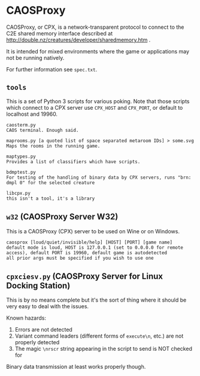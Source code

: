 # CAOSProxy

CAOSProxy, or CPX, is a network-transparent protocol to connect to the C2E shared memory interface described at http://double.nz/creatures/developer/sharedmemory.htm .

It is intended for mixed environments where the game or applications may not be running natively.

For further information see `spec.txt`.

## `tools`

This is a set of Python 3 scripts for various poking.
Note that those scripts which connect to a CPX server use `CPX_HOST` and `CPX_PORT`, or default to localhost and 19960.

```
caosterm.py
CAOS terminal. Enough said.
```

```
maprooms.py [a quoted list of space separated metaroom IDs] > some.svg
Maps the rooms in the running game.
```

```
maptypes.py
Provides a list of classifiers which have scripts.
```

```
bdmptest.py
For testing of the handling of binary data by CPX servers, runs "brn: dmpl 0" for the selected creature
```

```
libcpx.py
this isn't a tool, it's a library
```

## `w32` (CAOSProxy Server W32)

This is a CAOSProxy (CPX) server to be used on Wine or on Windows.

```
caosprox [loud/quiet/invisible/help] [HOST] [PORT] [game name]
default mode is loud, HOST is 127.0.0.1 (set to 0.0.0.0 for remote access), default PORT is 19960, default game is autodetected
all prior args must be specified if you wish to use one
```

## `cpxciesv.py` (CAOSProxy Server for Linux Docking Station)

This is by no means complete but it's the sort of thing where it should be very easy to deal with the issues.

Known hazards:

1. Errors are not detected
2. Variant command leaders (different forms of `execute\n`, etc.) are not properly detected
3. The magic `\nrscr` string appearing in the script to send is NOT checked for

Binary data transmission at least works properly though.

